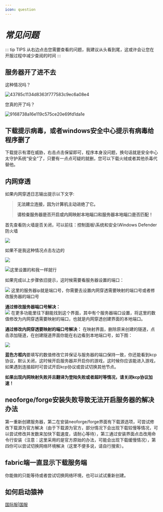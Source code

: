 ```yaml
---
icon: question
---
```


# *常见问题*

::: tip TIPS
从右边点击您需要查看的问题，我建议从头看到尾，这或许会让您在开服过程中减少查阅的时间
:::

## 服务器开了进不去

这种情况吗？

![43785c1134d8363f777583c9ec6a08e4](./assets/43785c1134d8363f777583c9ec6a08e4.png)

您真的开了吗？

![9168738a16e119c575ce20e69fd1da1e](./assets/9168738a16e119c575ce20e69fd1da1e.png)

## **下载提示病毒，或者windows安全中心提示有病毒给程序删了**

下载提示有潜在威胁，右击点击保留即可，程序本身没问题，换句话就是安全中心太守护系统“安全”了，只要有一点点可疑的就删，您可以下载火绒或者其他杀毒代替他。

## **内网穿透**
如果内网穿透日志输出提示以下文字:

> **无法建立连接，因为计算机主动进绝了它。**
>
> **请检查服务器是否开启或内网映射本地端口和服务器本地端口是否匹配！**

首先查看防火墙是否关闭，可以前往：控制面板\系统和安全\Windows Defender 防火墙

![](./assets/image-20250413155648635.png)

如果不是我这种情况点击左边的

![](./assets/image-20250413155727221.png)

![](./assets/image-20250413155748761.png)这里设置的和我一样就行

如果完成以上步骤依旧提示，这时候需要看服务器设置的端口：  

![](./assets/server_interface.png)
这里的服务器ip就是端口号，你需要去设置内网穿透需要映射的端口号或者修改服务器的端口号

**通过修改服务器端口号解决：**  
![](assets/serve_.interface1.png)
在更多功能里往下翻能找到这个界面，其中有个服务器端口设置，将这里的数值修改为内网穿透需要映射的端口，也就是内网穿透创建界面的本地端口。  

**通过修改内网穿透要映射的端口号解决：**
在映射界面，删除原来创建的隧道，点击添加隧道，在创建隧道界面你能在右边看到本地端口号，如下图：

![](./assets/image-20250412212214304.png)

**蓝色方框内**要填写的数值修改它并保证与服务器的端口保持一致，你还能看到kcp协议，默认关闭，这时候开启服务器并开启你的游戏，这时候你应该能进入游戏，如果遇到连接超时可尝试开启kcp协议或尝试切换其他节点。

**如果出现内网映射失败并且翻译为登陆失败或者超时等情况，请关闭kcp协议加速！**

## **neoforge/forge安装失败导致无法开启服务器的解决办法**

第一重新创建服务器，第二在安装neoforge/forge界面有下载源选项，可尝试修改下载源为官方解决（由于下载源为官方，部分情况下会出现下载较慢等情况，可以尝试修改并发数来加快下载速度，请耐心等待），第三通过安装界面点击改用命令行安装（注意：这里采用的是官方原始的办法，可能会出现下载缓慢情况），第四你可以尝试切换网络环境解决（这里不便多说，请自行搜索）。

## **fabric端一直显示下载服务端**

你能做的只能等待或者尝试切换网络环境，也可以试试重新创建。

## **如何启动猿神**

[国际服](https://genshin.hoyoverse.com/zh-tw/)|[国服](https://webstatic.mihoyo.com/ys/event/e20210203-fab/)
